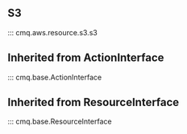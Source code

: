 ## S3
::: cmq.aws.resource.s3.s3

## Inherited from ActionInterface
::: cmq.base.ActionInterface

## Inherited from ResourceInterface
::: cmq.base.ResourceInterface

